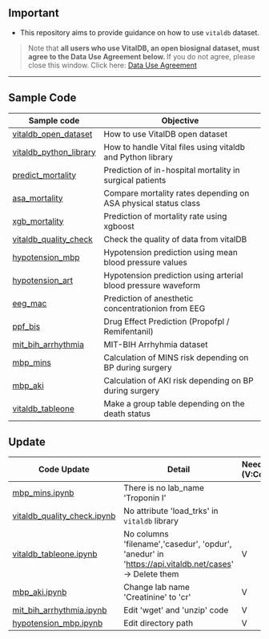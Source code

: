 ## Important
- This repository aims to provide guidance on how to use <code>vitaldb</code> dataset.

> Note that <b>all users who use VitalDB, an open biosignal dataset, must agree to the Data Use Agreement below. 
</b> If you do not agree, please close this window.
Click here: [Data Use Agreement](https://vitaldb.net/dataset/?query=overview&documentId=13qqajnNZzkN7NZ9aXnaQ-47NWy7kx-a6gbrcEsi-gak&sectionId=h.vcpgs1yemdb5)

<hr>

## Sample Code

|Sample code|Objective|
|-----------|---------|
|[vitaldb_open_dataset](./vitaldb_open_dataset.ipynb)|How to use VitalDB open dataset|
|[vitaldb_python_library](./vitaldb_python_library.ipynb)|How to handle Vital files using vitaldb and Python library|
|[predict_mortality](./predict_mortality.ipynb)|Prediction of in-hospital mortality in surgical patients|
|[asa_mortality](./asa_mortality.ipynb)|Compare mortality rates depending on ASA physical status class|
|[xgb_mortality](./xgb_mortality.ipynb)|Prediction of mortality rate using xgboost|
|[vitaldb_quality_check](./vitaldb_quality_check.ipynb)|Check the quality of data from vitalDB|
|[hypotension_mbp](./hypotension_mbp.ipynb)|Hypotension prediction using mean blood pressure values|
|[hypotension_art](./hypotension_art.ipynb)|Hypotension prediction using arterial blood pressure waveform|
|[eeg_mac](./eeg_mac.ipynb)|Prediction of anesthetic concentrationion from EEG|
|[ppf_bis](./ppf_bis.ipynb)|Drug Effect Prediction (Propofpl / Remifentanil)|
|[mit_bih_arrhythmia](./mit_bih_arrhythmia.ipynb)|MIT-BIH Arrhyhmia dataset|
|[mbp_mins](./mbp_mins.ipynb)|Calculation of MINS risk depending on BP during surgery|
|[mbp_aki](./mbp_aki.ipynb)|Calculation of AKI risk depending on BP during surgery|
|[vitaldb_tableone](./vitaldb_tableone.ipynb)|Make a group table depending on the death status|



## Update
|Code Update|Detail|Need to check (V:Completed)|
|-----------|------|---------------------------|
|[mbp_mins.ipynb](./mbp_mins.ipynb)|There is no lab_name 'Troponin I'||
|[vitaldb_quality_check.ipynb](./vitaldb_quality_check.ipynb)|No attribute 'load_trks' in <code>vitaldb</code> library||
|[vitaldb_tableone.ipynb](./vitaldb_tableone.ipynb)|No columns 'filename','casedur', 'opdur', 'anedur' in 'https://api.vitaldb.net/cases' -> Delete them|V|
|[mbp_aki.ipynb](./mbp_aki.ipynb)|Change lab name 'Creatinine' to 'cr'|V|
|[mit_bih_arrhythmia.ipynb](./mit_bih_arrhythmia.ipynb)|Edit 'wget' and 'unzip' code|V|
|[hypotension_mbp.ipynb](./hypotension_mbp.ipynb)|Edit directory path|V|



